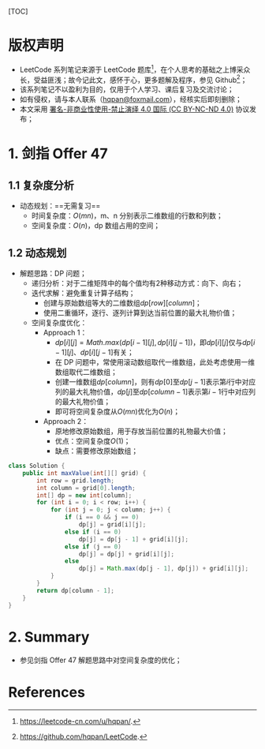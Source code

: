 [TOC]

# 版权声明

- LeetCode 系列笔记来源于 LeetCode 题库[^1]，在个人思考的基础之上博采众长，受益匪浅；故今记此文，感怀于心，更多题解及程序，参见 Github[^2]；
- 该系列笔记不以盈利为目的，仅用于个人学习、课后复习及交流讨论；
- 如有侵权，请与本人联系（hqpan@foxmail.com），经核实后即刻删除；
- 本文采用 [署名-非商业性使用-禁止演绎 4.0 国际 (CC BY-NC-ND 4.0)](https://creativecommons.org/licenses/by-nc-nd/4.0/deed.zh) 协议发布；

# 1. 剑指 Offer 47

## 1.1 复杂度分析

- 动态规划：==无需复习==
  - 时间复杂度：$O(mn)$，m、n 分别表示二维数组的行数和列数；
  - 空间复杂度：$O(n)$，dp 数组占用的空间；

## 1.2 动态规划

- 解题思路：DP 问题；
  - 递归分析：对于二维矩阵中的每个值均有2种移动方式：向下、向右；
  - 迭代求解：避免重复计算子结构；
    - 创建与原始数组等大的二维数组$dp[row][column]$；
    - 使用二重循环，逐行、逐列计算到达当前位置的最大礼物价值；
  - 空间复杂度优化：
    - Approach 1：
      - $dp[i][j]=Math.max(dp[i-1][j],dp[i][j-1])$，即$dp[i][j]$仅与$dp[i-1][j]$、$dp[i][j-1]$有关；
      - 在 DP 问题中，常使用滚动数组取代一维数组，此处考虑使用一维数组取代二维数组；
      - 创建一维数组$dp[column]$，则有$dp[0]$至$dp[j-1]$表示第$i$行中对应列的最大礼物价值，$dp[j]$至$dp[column-1]$表示第$i-1$行中对应列的最大礼物价值；
      - 即可将空间复杂度从$O(mn)$优化为$O(n)$；
    - Approach 2：
      - 原地修改原始数组，用于存放当前位置的礼物最大价值；
      - 优点：空间复杂度$O(1)$；
      - 缺点：需要修改原始数组；

```java
class Solution {
    public int maxValue(int[][] grid) {
        int row = grid.length;
        int column = grid[0].length;
        int[] dp = new int[column];
        for (int i = 0; i < row; i++) {
            for (int j = 0; j < column; j++) {
                if (i == 0 && j == 0)
                    dp[j] = grid[i][j];
                else if (i == 0)
                    dp[j] = dp[j - 1] + grid[i][j];
                else if (j == 0)
                    dp[j] = dp[j] + grid[i][j];
                else
                    dp[j] = Math.max(dp[j - 1], dp[j]) + grid[i][j];
            }
        }
        return dp[column - 1];
    }
}
```

# 2. Summary

- 参见剑指 Offer 47 解题思路中对空间复杂度的优化；

# References

[^1]: https://leetcode-cn.com/u/hqpan/.
[^2]: https://github.com/hqpan/LeetCode.